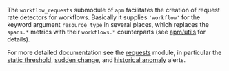 The `workflow_requests` submodule of `apm` facilitates the creation of request rate detectors for workflows. Basically it supplies `'workflow'` for the keyword argument `resource_type` in several places, which replaces the `spans.*` metrics with their `workflows.*` counterparts (see [apm/utils](../../apm/utils.flow) for details).

For more detailed documentation see the [requests](../../apm/requests/README.md) module, in particular the [static threshold](../../apm/requests/static_v2/README.md), [sudden change](../../apm/requests/sudden_change_v2/README.md), and [historical anomaly](../../apm/requests/historical_anomaly_v2/README.md) alerts.